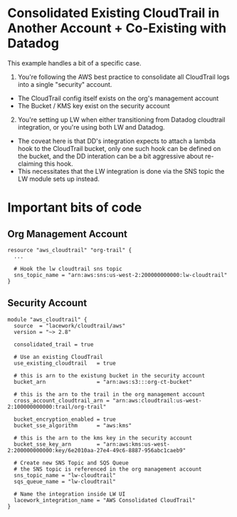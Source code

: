 # Consolidated Existing CloudTrail in Another Account + Co-Existing with Datadog

This example handles a bit of a specific case.

1. You're following the AWS best practice to consolidate all CloudTrail logs into a single "security" account.
* The CloudTrail config itself exists on the org's management account
* The Bucket / KMS key exist on the security account

2. You're setting up LW when either transitioning from Datadog cloudtrail integration, or you're using both LW and Datadog.
* The coveat here is that DD's integration expects to attach a lambda hook to the CloudTrail bucket, only one such hook can be defined on the bucket, and the DD interation can be a bit aggressive about re-claiming this hook.
* This necessitates that the LW integration is done via the SNS topic the LW module sets up instead.

# Important bits of code

## Org Management Account

```hcl
resource "aws_cloudtrail" "org-trail" {
  ...

  # Hook the lw cloudtrail sns topic
  sns_topic_name = "arn:aws:sns:us-west-2:200000000000:lw-cloudtrail"
}
```

## Security Account

```hcl
module "aws_cloudtrail" {
  source  = "lacework/cloudtrail/aws"
  version = "~> 2.8"

  consolidated_trail = true

  # Use an existing CloudTrail
  use_existing_cloudtrail   = true
  
  # this is arn to the existung bucket in the security account
  bucket_arn                = "arn:aws:s3:::org-ct-bucket"

  # this is the arn to the trail in the org management account  
  cross_account_cloudtrail_arn = "arn:aws:cloudtrail:us-west-2:100000000000:trail/org-trail" 

  bucket_encryption_enabled = true
  bucket_sse_algorithm      = "aws:kms"
  
  # this is the arn to the kms key in the security account
  bucket_sse_key_arn        = "arn:aws:kms:us-west-2:200000000000:key/6e2010aa-27e4-49c6-8887-956abc1caeb9" 

  # Create new SNS Topic and SQS Queue
  # the SNS topic is referenced in the org management account
  sns_topic_name = "lw-cloudtrail"
  sqs_queue_name = "lw-cloudtrail"

  # Name the integration inside LW UI
  lacework_integration_name = "AWS Consolidated CloudTrail"
}
```
